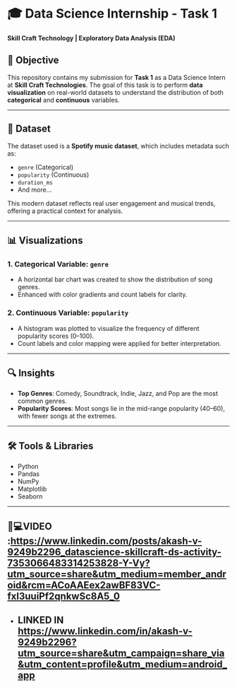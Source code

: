 # 🎓 Data Science Internship - Task 1  
**Skill Craft Technology | Exploratory Data Analysis (EDA)**

## 📌 Objective

This repository contains my submission for **Task 1** as a Data Science Intern at **Skill Craft Technologies**. The goal of this task is to perform **data visualization** on real-world datasets to understand the distribution of both **categorical** and **continuous** variables.

---

## 📁 Dataset

The dataset used is a **Spotify music dataset**, which includes metadata such as:
- `genre` (Categorical)
- `popularity` (Continuous)
- `duration_ms`
- And more...

This modern dataset reflects real user engagement and musical trends, offering a practical context for analysis.

---

## 📊 Visualizations

### 1. Categorical Variable: `genre`
- A horizontal bar chart was created to show the distribution of song genres.
- Enhanced with color gradients and count labels for clarity.

### 2. Continuous Variable: `popularity`
- A histogram was plotted to visualize the frequency of different popularity scores (0–100).
- Count labels and color mapping were applied for better interpretation.

---

## 🔍 Insights

- **Top Genres**: Comedy, Soundtrack, Indie, Jazz, and Pop are the most common genres.
- **Popularity Scores**: Most songs lie in the mid-range popularity (40–60), with fewer songs at the extremes.

---

## 🛠️ Tools & Libraries

- Python  
- Pandas  
- NumPy  
- Matplotlib
- Seaborn 

---

## 🎥💻VIDEO :https://www.linkedin.com/posts/akash-v-9249b2296_datascience-skillcraft-ds-activity-7353066483314253828-Y-Vy?utm_source=share&utm_medium=member_android&rcm=ACoAAEex2awBF83VC-fxl3uuiPf2qnkwSc8A5_0

-  ## LINKED IN https://www.linkedin.com/in/akash-v-9249b2296?utm_source=share&utm_campaign=share_via&utm_content=profile&utm_medium=android_app  
